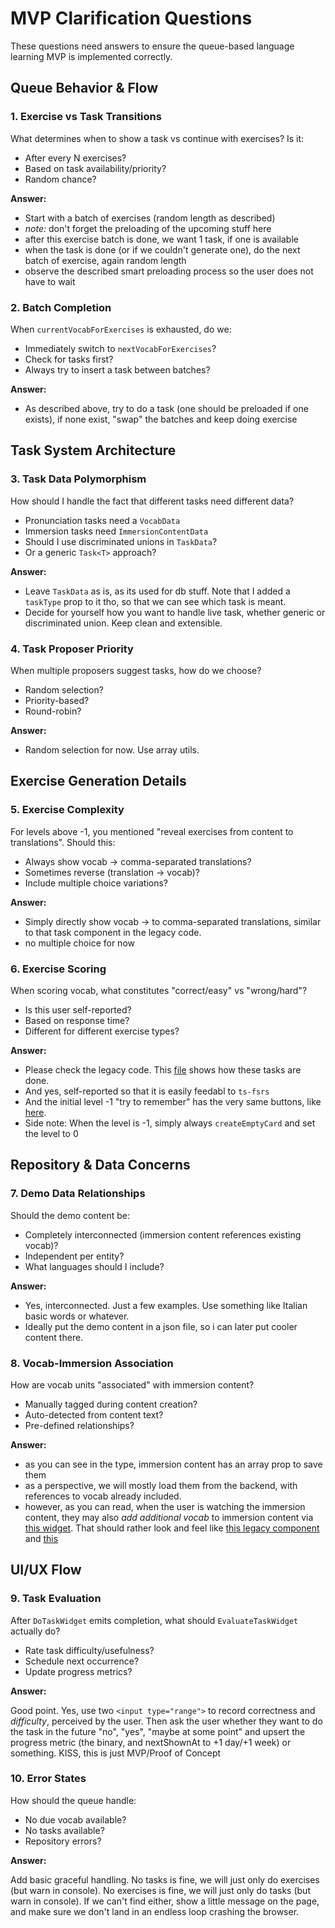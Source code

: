 # MVP Clarification Questions

These questions need answers to ensure the queue-based language learning MVP is implemented correctly.

## **Queue Behavior & Flow**

### 1. Exercise vs Task Transitions
What determines when to show a task vs continue with exercises? Is it:
- After every N exercises?
- Based on task availability/priority?
- Random chance?

**Answer:**

- Start with a batch of exercises (random length as described)
- *note:* don't forget the preloading of the upcoming stuff here
- after this exercise batch is done, we want 1 task, if one is available
- when the task is done (or if we couldn't generate one), do the next batch of exercise, again random length
- observe the described smart preloading process so the user does not have to wait


### 2. Batch Completion
When `currentVocabForExercises` is exhausted, do we:
- Immediately switch to `nextVocabForExercises`?
- Check for tasks first?
- Always try to insert a task between batches?

**Answer:**

- As described above, try to do a task (one should be preloaded if one exists), if none exist, "swap" the batches and keep doing exercise

## **Task System Architecture**

### 3. Task Data Polymorphism
How should I handle the fact that different tasks need different data?
- Pronunciation tasks need a `VocabData`
- Immersion tasks need `ImmersionContentData`
- Should I use discriminated unions in `TaskData`?
- Or a generic `Task<T>` approach?

**Answer:**

- Leave `TaskData` as is, as its used for db stuff. Note that I added a `taskType` prop to it tho, so that we can see which task is meant.
- Decide for yourself how you want to handle live task, whether generic or discriminated union. Keep clean and extensible.

### 4. Task Proposer Priority
When multiple proposers suggest tasks, how do we choose?
- Random selection?
- Priority-based?
- Round-robin?

**Answer:**

- Random selection for now. Use array utils.

## **Exercise Generation Details**

### 5. Exercise Complexity
For levels above -1, you mentioned "reveal exercises from content to translations". Should this:
- Always show vocab → comma-separated translations?
- Sometimes reverse (translation → vocab)?
- Include multiple choice variations?

**Answer:**

- Simply directly show vocab → to comma-separated translations, similar to that task component in the legacy code.
- no multiple choice for now

### 6. Exercise Scoring
When scoring vocab, what constitutes "correct/easy" vs "wrong/hard"?
- Is this user self-reported?
- Based on response time?
- Different for different exercise types?

**Answer:**

- Please check the legacy code. This [file](legacy/pages/practice/ui/tasks/reveal/RevealTask.vue) shows how these tasks are done.
- And yes, self-reported so that it is easily feedabl to `ts-fsrs`
- And the initial level -1 "try to remember" has the very same buttons, like [here](legacy/pages/practice/ui/tasks/try-to-remember/TryToRememberTask.vue).
- Side note: When the level is -1, simply always `createEmptyCard` and set the level to 0


## **Repository & Data Concerns**

### 7. Demo Data Relationships
Should the demo content be:
- Completely interconnected (immersion content references existing vocab)?
- Independent per entity?
- What languages should I include?

**Answer:**

- Yes, interconnected. Just a few examples. Use something like Italian basic words or whatever.
- Ideally put the demo content in a json file, so i can later put cooler content there. 


### 8. Vocab-Immersion Association
How are vocab units "associated" with immersion content?
- Manually tagged during content creation?
- Auto-detected from content text?
- Pre-defined relationships?

**Answer:**

- as you can see in the type, immersion content has an array prop to save them
- as a perspective, we will mostly load them from the backend, with references to vocab already included.
- however, as you can read, when the user is watching the immersion content, they may also *add additional vocab* to immersion content via [this widget](src/features/add-vocab-to-immersion-content/AddVocabToImmersionContentWidget.vue). That should rather look and feel like [this legacy component](legacy/entities/linguisticUnits/ui/ResourceExtractionForm/ResourceExtractionFormRender.vue) and [this](legacy/entities/linguisticUnits/ui/ResourceExtractionForm/ResourceExtractionFormControl.vue)


## **UI/UX Flow**

### 9. Task Evaluation
After `DoTaskWidget` emits completion, what should `EvaluateTaskWidget` actually do?
- Rate task difficulty/usefulness?
- Schedule next occurrence?
- Update progress metrics?

**Answer:**

Good point. Yes, use two `<input type="range">` to record correctness and *difficulty*, perceived by the user. Then ask the user whether they want to do the task in the future "no", "yes", "maybe at some point" and upsert the progress metric (the binary, and nextShownAt to +1 day/+1 week) or something. KISS, this is just MVP/Proof of Concept 

### 10. Error States
How should the queue handle:
- No due vocab available?
- No tasks available?
- Repository errors?

**Answer:**

Add basic graceful handling. No tasks is fine, we will just only do exercises (but warn in console). No exercises is fine, we will just only do tasks (but warn in console). If we can't find either, show a little message on the page, and make sure we don't land in an endless loop crashing the browser.